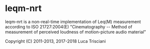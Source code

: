 # leqm-nrt

leqm-nrt is a  non-real-time implementation 
of Leq(M) measurement according to ISO 21727:2004(E)
"Cinematography -- Method of measurement of perceived
loudness of motion-picture audio material"


Copyright (C) 2011-2013, 2017-2018 Luca Trisciani
